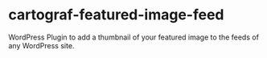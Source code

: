 cartograf-featured-image-feed
=============================

WordPress Plugin to add a thumbnail of your featured image to the feeds of any WordPress site.
